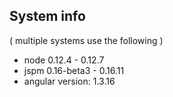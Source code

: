 ## System info

( multiple systems use the following )
- node 0.12.4 - 0.12.7
- jspm 0.16-beta3 - 0.16.11
- angular version: 1.3.16 

